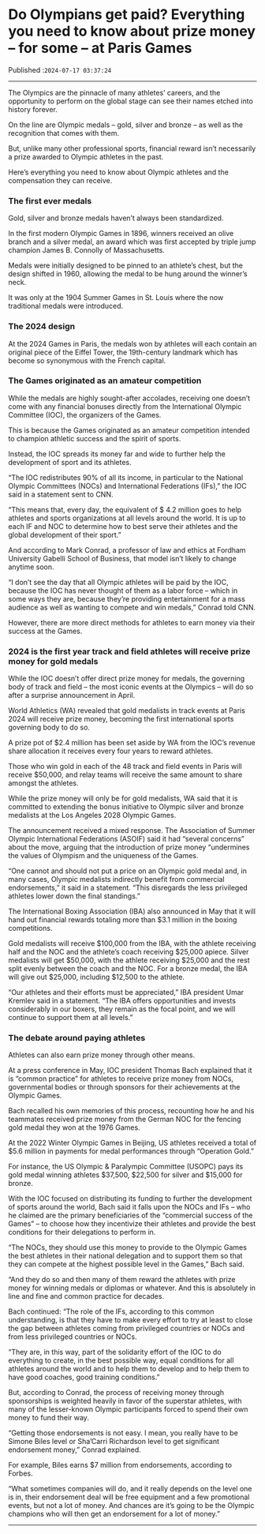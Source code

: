# Do Olympians get paid? Everything you need to know about prize money – for some – at Paris Games

Published :`2024-07-17 03:37:24`

---

The Olympics are the pinnacle of many athletes’ careers, and the opportunity to perform on the global stage can see their names etched into history forever.

On the line are Olympic medals – gold, silver and bronze – as well as the recognition that comes with them.

But, unlike many other professional sports, financial reward isn’t necessarily a prize awarded to Olympic athletes in the past.

Here’s everything you need to know about Olympic athletes and the compensation they can receive.

### The first ever medals

Gold, silver and bronze medals haven’t always been standardized.

In the first modern Olympic Games in 1896, winners received an olive branch and a silver medal, an award which was first accepted by triple jump champion James B. Connolly of Massachusetts.

Medals were initially designed to be pinned to an athlete’s chest, but the design shifted in 1960, allowing the medal to be hung around the winner’s neck.

It was only at the 1904 Summer Games in St. Louis where the now traditional medals were introduced.

### The 2024 design

At the 2024 Games in Paris, the medals won by athletes will each contain an original piece of the Eiffel Tower, the 19th-century landmark which has become so synonymous with the French capital.

### The Games originated as an amateur competition

While the medals are highly sought-after accolades, receiving one doesn’t come with any financial bonuses directly from the International Olympic Committee (IOC), the organizers of the Games.

This is because the Games originated as an amateur competition intended to champion athletic success and the spirit of sports.

Instead, the IOC spreads its money far and wide to further help the development of sport and its athletes.

“The IOC redistributes 90% of all its income, in particular to the National Olympic Committees (NOCs) and International Federations (IFs),” the IOC said in a statement sent to CNN.

“This means that, every day, the equivalent of $ 4.2 million goes to help athletes and sports organizations at all levels around the world. It is up to each IF and NOC to determine how to best serve their athletes and the global development of their sport.”

And according to Mark Conrad, a professor of law and ethics at Fordham University Gabelli School of Business, that model isn’t likely to change anytime soon.

“I don’t see the day that all Olympic athletes will be paid by the IOC, because the IOC has never thought of them as a labor force – which in some ways they are, because they’re providing entertainment for a mass audience as well as wanting to compete and win medals,” Conrad told CNN.

However, there are more direct methods for athletes to earn money via their success at the Games.

### 2024 is the first year track and field athletes will receive prize money for gold medals

While the IOC doesn’t offer direct prize money for medals, the governing body of track and field – the most iconic events at the Olympics – will do so after a surprise announcement in April.

World Athletics (WA) revealed that gold medalists in track events at Paris 2024 will receive prize money, becoming the first international sports governing body to do so.

A prize pot of $2.4 million has been set aside by WA from the IOC’s revenue share allocation it receives every four years to reward athletes.

Those who win gold in each of the 48 track and field events in Paris will receive $50,000, and relay teams will receive the same amount to share amongst the athletes.

While the prize money will only be for gold medalists, WA said that it is committed to extending the bonus initiative to Olympic silver and bronze medalists at the Los Angeles 2028 Olympic Games.

The announcement received a mixed response. The Association of Summer Olympic International Federations (ASOIF) said it had “several concerns” about the move, arguing that the introduction of prize money “undermines the values of Olympism and the uniqueness of the Games.

“One cannot and should not put a price on an Olympic gold medal and, in many cases, Olympic medalists indirectly benefit from commercial endorsements,” it said in a statement. “This disregards the less privileged athletes lower down the final standings.”

The International Boxing Association (IBA) also announced in May that it will hand out financial rewards totaling more than $3.1 million in the boxing competitions.

Gold medalists will receive $100,000 from the IBA, with the athlete receiving half and the NOC and the athlete’s coach receiving $25,000 apiece. Silver medalists will get $50,000, with the athlete receiving $25,000 and the rest split evenly between the coach and the NOC. For a bronze medal, the IBA will give out $25,000, including $12,500 to the athlete.

“Our athletes and their efforts must be appreciated,” IBA president Umar Kremlev said in a statement. “The IBA offers opportunities and invests considerably in our boxers, they remain as the focal point, and we will continue to support them at all levels.”

### The debate around paying athletes

Athletes can also earn prize money through other means.

At a press conference in May, IOC president Thomas Bach explained that it is “common practice” for athletes to receive prize money from NOCs, governmental bodies or through sponsors for their achievements at the Olympic Games.

Bach recalled his own memories of this process, recounting how he and his teammates received prize money from the German NOC for the fencing gold medal they won at the 1976 Games.

At the 2022 Winter Olympic Games in Beijing, US athletes received a total of $5.6 million in payments for medal performances through “Operation Gold.”

For instance, the US Olympic & Paralympic Committee (USOPC) pays its gold medal winning athletes $37,500, $22,500 for silver and $15,000 for bronze.

With the IOC focused on distributing its funding to further the development of sports around the world, Bach said it falls upon the NOCs and IFs – who he claimed are the primary beneficiaries of the “commercial success of the Games” – to choose how they incentivize their athletes and provide the best conditions for their delegations to perform in.

“The NOCs, they should use this money to provide to the Olympic Games the best athletes in their national delegation and to support them so that they can compete at the highest possible level in the Games,” Bach said.

“And they do so and then many of them reward the athletes with prize money for winning medals or diplomas or whatever. And this is absolutely in line and fine and common practice for decades.

Bach continued: “The role of the IFs, according to this common understanding, is that they have to make every effort to try at least to close the gap between athletes coming from privileged countries or NOCs and from less privileged countries or NOCs.

“They are, in this way, part of the solidarity effort of the IOC to do everything to create, in the best possible way, equal conditions for all athletes around the world and to help them to develop and to help them to have good coaches, good training conditions.”

But, according to Conrad, the process of receiving money through sponsorships is weighted heavily in favor of the superstar athletes, with many of the lesser-known Olympic participants forced to spend their own money to fund their way.

“Getting those endorsements is not easy. I mean, you really have to be Simone Biles level or Sha’Carri Richardson level to get significant endorsement money,” Conrad explained.

For example, Biles earns $7 million from endorsements, according to Forbes.

“What sometimes companies will do, and it really depends on the level one is in, their endorsement deal will be free equipment and a few promotional events, but not a lot of money. And chances are it’s going to be the Olympic champions who will then get an endorsement for a lot of money.”

---

